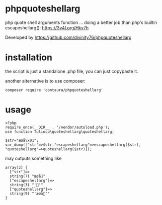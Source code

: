 # phpquoteshellarg

php quote shell arguments function
... doing a better job than php's builtin escapeshellarg(): https://3v4l.org/Hkv7h

Developed by https://github.com/divinity76/phpquoteshellarg

# installation
the script is just a standalone .php file, you can just copypaste it. 

another alternative is to use composer:
```
composer require 'contaura/phpquoteshellarg'
```
# usage

```
<?php
require_once(__DIR__ . '/vendor/autoload.php');
use function Tuliocp\quoteshellarg\quoteshellarg;

$str="æøå\x01";
var_dump(["str"=>$str,"escapeshellarg"=>escapeshellarg($str), "quoteshellarg"=>quoteshellarg($str)]);
```
may outputs something like
```
array(3) {
  ["str"]=>
  string(7) "æøå"
  ["escapeshellarg"]=>
  string(3) "''"
  ["quoteshellarg"]=>
  string(9) "'æøå'"
}
```
